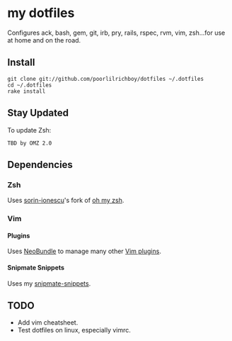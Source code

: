 # my dotfiles

Configures ack, bash, gem, git, irb, pry, rails, rspec, rvm, vim, zsh...for use at home and on the road. 


## Install

    git clone git://github.com/poorlilrichboy/dotfiles ~/.dotfiles
    cd ~/.dotfiles
    rake install


## Stay Updated

To update Zsh:

    TBD by OMZ 2.0

## Dependencies

### Zsh

Uses [sorin-ionescu](https://github.com/sorin-ionescu)'s fork of [oh my zsh](https://github.com/sorin-ionescu/oh-my-zsh).

### Vim

#### Plugins

Uses [NeoBundle](https://github.com/Shougo/neobundle.vim) to manage many
other [Vim plugins](https://github.com/poorlilrichboy/dotfiles/blob/master/vim/plugin.vim).

#### Snipmate Snippets

Uses my [snipmate-snippets](https://github.com/poorlilrichboy/snipmate-snippets).

## TODO
* Add vim cheatsheet.
* Test dotfiles on linux, especially vimrc.
